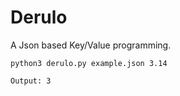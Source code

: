 # Derulo
A Json based Key/Value programming.
```
python3 derulo.py example.json 3.14
```
```
Output: 3
```
